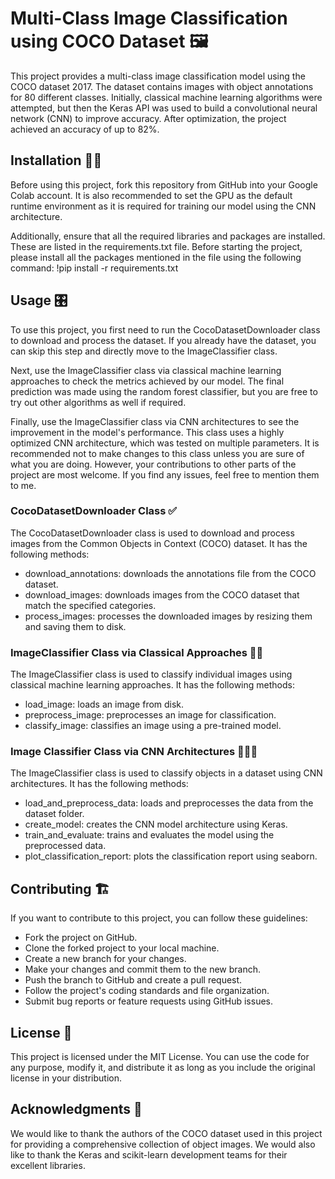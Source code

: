 # Multi-Class Image Classification using COCO Dataset 🖼️
This project provides a multi-class image classification model using the COCO dataset 2017. The dataset contains images with object annotations for 80 different classes. Initially, classical machine learning algorithms were attempted, but then the Keras API was used to build a convolutional neural network (CNN) to improve accuracy. After optimization, the project achieved an accuracy of up to 82%.

## Installation 🧑‍🔧
Before using this project, fork this repository from GitHub into your Google Colab account. It is also recommended to set the GPU as the default runtime environment as it is required for training our model using the CNN architecture.

Additionally, ensure that all the required libraries and packages are installed. These are listed in the requirements.txt file. Before starting the project, please install all the packages mentioned in the file using the following command:
!pip install -r requirements.txt

## Usage 🎛️
To use this project, you first need to run the CocoDatasetDownloader class to download and process the dataset. If you already have the dataset, you can skip this step and directly move to the ImageClassifier class.

Next, use the ImageClassifier class via classical machine learning approaches to check the metrics achieved by our model. The final prediction was made using the random forest classifier, but you are free to try out other algorithms as well if required.

Finally, use the ImageClassifier class via CNN architectures to see the improvement in the model's performance. This class uses a highly optimized CNN architecture, which was tested on multiple parameters. It is recommended not to make changes to this class unless you are sure of what you are doing. However, your contributions to other parts of the project are most welcome. If you find any issues, feel free to mention them to me.

### CocoDatasetDownloader Class ✅
The CocoDatasetDownloader class is used to download and process images from the Common Objects in Context (COCO) dataset. It has the following methods:

* download_annotations: downloads the annotations file from the COCO dataset.
* download_images: downloads images from the COCO dataset that match the specified categories.
* process_images: processes the downloaded images by resizing them and saving them to disk.

### ImageClassifier Class via Classical Approaches 🚶🥈
The ImageClassifier class is used to classify individual images using classical machine learning approaches. It has the following methods:

* load_image: loads an image from disk.
* preprocess_image: preprocesses an image for classification.
* classify_image: classifies an image using a pre-trained model.

### Image Classifier Class via CNN Architectures 🏃‍♂️🥇
The ImageClassifier class is used to classify objects in a dataset using CNN architectures. It has the following methods:

* load_and_preprocess_data: loads and preprocesses the data from the dataset folder.
* create_model: creates the CNN model architecture using Keras.
* train_and_evaluate: trains and evaluates the model using the preprocessed data.
* plot_classification_report: plots the classification report using seaborn.

## Contributing 🏗️
If you want to contribute to this project, you can follow these guidelines:

- Fork the project on GitHub.
- Clone the forked project to your local machine.
- Create a new branch for your changes.
- Make your changes and commit them to the new branch.
- Push the branch to GitHub and create a pull request.
- Follow the project's coding standards and file organization.
- Submit bug reports or feature requests using GitHub issues.

## License 🪪
This project is licensed under the MIT License. You can use the code for any purpose, modify it, and distribute it as long as you include the original license in your distribution.

## Acknowledgments 💖
We would like to thank the authors of the COCO dataset used in this project for providing a comprehensive collection of object images. We would also like to thank the Keras and scikit-learn development teams for their excellent libraries.
